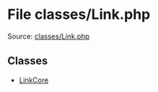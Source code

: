 File classes/Link.php
=========

Source: [classes/Link.php](https://github.com/PrestaShop/PrestaShop/blob/1.5.0.5/classes/Link.php)


Classes
-------

* [LinkCore](class.LinkCore.md)

